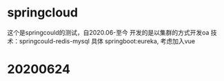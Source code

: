 # springcloud

 这个是springcould的测试，自2020.06-至今
 开发的是以集群的方式开发oa
 技术：springcould-redis-mysql
 具体 springboot:eureka,
 考虑加入vue
# 20200624

